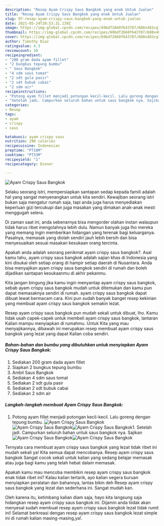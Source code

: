 ```yaml
---
description: "Resep Ayam Crispy Saus Bangkok yang enak Untuk Jualan"
title: "Resep Ayam Crispy Saus Bangkok yang enak Untuk Jualan"
slug: 97-resep-ayam-crispy-saus-bangkok-yang-enak-untuk-jualan
date: 2021-05-24T20:53:31.139Z
image: https://img-global.cpcdn.com/recipes/69bdf2660f643707/680x482cq70/ayam-crispy-saus-bangkok-foto-resep-utama.jpg
thumbnail: https://img-global.cpcdn.com/recipes/69bdf2660f643707/680x482cq70/ayam-crispy-saus-bangkok-foto-resep-utama.jpg
cover: https://img-global.cpcdn.com/recipes/69bdf2660f643707/680x482cq70/ayam-crispy-saus-bangkok-foto-resep-utama.jpg
author: Timothy Diaz
ratingvalue: 4.3
reviewcount: 10
recipeingredient:
- "200 gram dada ayam fillet"
- "2 bungkus tepung bumbu"
- " Saus Bangkok"
- "4 sdm saus tomat"
- "2 sdt gula pasir"
- "2 sdt bubuk cabai"
- "2 sdm air"
recipeinstructions:
- "Potong ayam fillet menjadi potongan kecil-kecil. Lalu goreng dengan tepung bumbu."
- "Setelah jadi. Campurkan seluruh bahan untuk saus bangkok nya. Sajikan"
categories:
- Resep
tags:
- ayam
- crispy
- saus

katakunci: ayam crispy saus 
nutrition: 290 calories
recipecuisine: Indonesian
preptime: "PT10M"
cooktime: "PT33M"
recipeyield: "1"
recipecategory: Dinner

---
```



![Ayam Crispy Saus Bangkok](https://img-global.cpcdn.com/recipes/69bdf2660f643707/680x482cq70/ayam-crispy-saus-bangkok-foto-resep-utama.jpg)

Selaku seorang istri, mempersiapkan santapan sedap kepada famili adalah hal yang sangat menyenangkan untuk kita sendiri. Kewajiban seorang istri bukan saja mengatur rumah saja, tapi anda juga harus menyediakan keperluan gizi tercukupi dan juga masakan yang dimakan anak-anak mesti menggugah selera.

Di zaman  saat ini, anda sebenarnya bisa mengorder olahan instan walaupun tidak harus ribet mengolahnya lebih dulu. Namun banyak juga lho mereka yang memang ingin memberikan hidangan yang terenak bagi keluarganya. Pasalnya, memasak yang diolah sendiri jauh lebih bersih dan bisa menyesuaikan sesuai masakan kesukaan orang tercinta. 



Apakah anda adalah seorang penikmat ayam crispy saus bangkok?. Asal kamu tahu, ayam crispy saus bangkok adalah sajian khas di Indonesia yang kini disukai oleh setiap orang di hampir setiap daerah di Nusantara. Anda bisa menyajikan ayam crispy saus bangkok sendiri di rumah dan boleh dijadikan santapan kesukaanmu di akhir pekanmu.

Kita jangan bingung jika kamu ingin menyantap ayam crispy saus bangkok, sebab ayam crispy saus bangkok mudah untuk ditemukan dan kamu pun dapat memasaknya sendiri di rumah. ayam crispy saus bangkok dapat dibuat lewat bermacam cara. Kini pun sudah banyak banget resep kekinian yang membuat ayam crispy saus bangkok semakin lezat.

Resep ayam crispy saus bangkok pun mudah sekali untuk dibuat, lho. Kamu tidak usah capek-capek untuk membeli ayam crispy saus bangkok, lantaran Kalian mampu menyiapkan di rumahmu. Untuk Kita yang mau menyajikannya, dibawah ini merupakan resep membuat ayam crispy saus bangkok yang lezat yang dapat Kalian coba sendiri.

<!--inarticleads1-->

##### Bahan-bahan dan bumbu yang dibutuhkan untuk menyiapkan Ayam Crispy Saus Bangkok:

1. Sediakan 200 gram dada ayam fillet
1. Siapkan 2 bungkus tepung bumbu
1. Ambil  Saus Bangkok
1. Sediakan 4 sdm saus tomat
1. Sediakan 2 sdt gula pasir
1. Sediakan 2 sdt bubuk cabai
1. Sediakan 2 sdm air




<!--inarticleads2-->

##### Langkah-langkah membuat Ayam Crispy Saus Bangkok:

1. Potong ayam fillet menjadi potongan kecil-kecil. Lalu goreng dengan tepung bumbu.
<img src="https://img-global.cpcdn.com/steps/0fd17291644e4d39/160x128cq70/ayam-crispy-saus-bangkok-langkah-memasak-1-foto.jpg" alt="Ayam Crispy Saus Bangkok"><img src="https://img-global.cpcdn.com/steps/50aa669548f27ab3/160x128cq70/ayam-crispy-saus-bangkok-langkah-memasak-1-foto.jpg" alt="Ayam Crispy Saus Bangkok"><img src="https://img-global.cpcdn.com/steps/6b52d29d5bf71bef/160x128cq70/ayam-crispy-saus-bangkok-langkah-memasak-1-foto.jpg" alt="Ayam Crispy Saus Bangkok">1. Setelah jadi. Campurkan seluruh bahan untuk saus bangkok nya. Sajikan
<img src="https://img-global.cpcdn.com/steps/48c4a28333d43c4f/160x128cq70/ayam-crispy-saus-bangkok-langkah-memasak-2-foto.jpg" alt="Ayam Crispy Saus Bangkok"><img src="https://img-global.cpcdn.com/steps/590d4221f25c27fa/160x128cq70/ayam-crispy-saus-bangkok-langkah-memasak-2-foto.jpg" alt="Ayam Crispy Saus Bangkok">



Ternyata cara membuat ayam crispy saus bangkok yang lezat tidak ribet ini mudah sekali ya! Kita semua dapat mencobanya. Resep ayam crispy saus bangkok Sangat cocok sekali untuk kalian yang sedang belajar memasak atau juga bagi kamu yang telah hebat dalam memasak.

Apakah kamu mau mencoba membikin resep ayam crispy saus bangkok enak tidak ribet ini? Kalau kalian tertarik, ayo kalian segera buruan menyiapkan peralatan dan bahannya, lantas bikin deh Resep ayam crispy saus bangkok yang lezat dan sederhana ini. Sangat mudah kan. 

Oleh karena itu, ketimbang kalian diam saja, hayo kita langsung saja hidangkan resep ayam crispy saus bangkok ini. Dijamin anda tiidak akan menyesal sudah membuat resep ayam crispy saus bangkok lezat tidak rumit ini! Selamat berkreasi dengan resep ayam crispy saus bangkok lezat simple ini di rumah kalian masing-masing,ya!.

